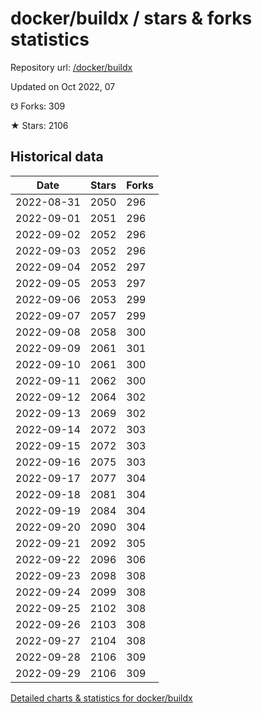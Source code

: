 # docker/buildx / stars & forks statistics

Repository url: [/docker/buildx](https://github.com/docker/buildx)

Updated on Oct 2022, 07

☋ Forks: 309

★ Stars: 2106

## Historical data
| Date | Stars | Forks |
|------|-------|-------|
| 2022-08-31 | 2050 | 296 | 
| 2022-09-01 | 2051 | 296 | 
| 2022-09-02 | 2052 | 296 | 
| 2022-09-03 | 2052 | 296 | 
| 2022-09-04 | 2052 | 297 | 
| 2022-09-05 | 2053 | 297 | 
| 2022-09-06 | 2053 | 299 | 
| 2022-09-07 | 2057 | 299 | 
| 2022-09-08 | 2058 | 300 | 
| 2022-09-09 | 2061 | 301 | 
| 2022-09-10 | 2061 | 300 | 
| 2022-09-11 | 2062 | 300 | 
| 2022-09-12 | 2064 | 302 | 
| 2022-09-13 | 2069 | 302 | 
| 2022-09-14 | 2072 | 303 | 
| 2022-09-15 | 2072 | 303 | 
| 2022-09-16 | 2075 | 303 | 
| 2022-09-17 | 2077 | 304 | 
| 2022-09-18 | 2081 | 304 | 
| 2022-09-19 | 2084 | 304 | 
| 2022-09-20 | 2090 | 304 | 
| 2022-09-21 | 2092 | 305 | 
| 2022-09-22 | 2096 | 306 | 
| 2022-09-23 | 2098 | 308 | 
| 2022-09-24 | 2099 | 308 | 
| 2022-09-25 | 2102 | 308 | 
| 2022-09-26 | 2103 | 308 | 
| 2022-09-27 | 2104 | 308 | 
| 2022-09-28 | 2106 | 309 | 
| 2022-09-29 | 2106 | 309 | 


[Detailed charts & statistics for docker/buildx](https://reviewgithub.com/rep/docker/buildx)
